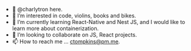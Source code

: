 - 👋  @charlytron here.
- 👀  I’m interested in code, violins, books and bikes.
- 🌱  I’m currently learning React-Native and Nest JS, and I would like to learn more about containerization.
- 💞️  I’m looking to collaborate on JS, React projects.
- 📫  How to reach me ... ctompkins@pm.me.

<!---
charlytron/charlytron is a ✨ special ✨ repository because its `README.md` (this file) appears on your GitHub profile.
You can click the Preview link to take a look at your changes.
--->

